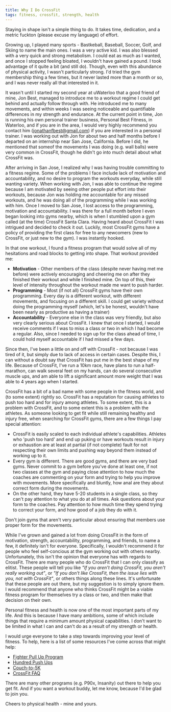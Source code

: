 ```yaml
---
title: Why I Do CrossFit
tags: fitness, crossfit, strength, health
---
```


Staying in shape isn't a simple thing to do. It takes time, dedication, and a metric fuckton (please excuse my language) of effort. 

Growing up, I played many sports - Bastkeball, Baseball, Soccer, Golf, and Skiing to name the main ones. I was a very active kid. I was also blessed with a very quick and strong metabolism. I could eat as much as I wanted, and once I stopped feeling bloated, I wouldn't have gained a pound. I took advantage of it quite a bit (and still do). Though, even with this abundance of physical activity, I wasn't particularly strong. I'd tried the gym membership thing a few times, but it never lasted more than a month or so, and I was never really all that interested in it.

It wasn't until I started my second year at uWaterloo that a good friend of mine, Jon Best, managed to introduce me to a workout regime I could get behind and actually follow through with. He introduced me to many movements, and within weeks I was seeing noticeable and quantifiable differences in my strength and endurance. At the current point in time, Jon is running his own personal trainer business, Personal Best Fitness, in Waterloo, and if you are in the area, I would very highly recommend you contact him (jonathanfbest@gmail.com) if you are interested in a personal trainer. I was working out with Jon for about two and half months before I departed on an internship near San Jose, California. Before I did, he mentioned that someof the movements I was doing (e.g. wall balls) were very common in CrossFit, though he didn't go into much detail about what CrossFit was.

After arriving in San Jose, I realized why I was having trouble committing to a fitness regime. Some of the problems I face include lack of motivation and accountability, and no desire to program the workouts everyday, while still wanting variety. When working with Jon, I was able to continue the regime because I am motivated by seeing other people put effort into their workouts, because Jon was holding me accountable for any missed workouts, and he was doing all of the programming while I was working with him. Once I moved to San Jose, I lost access to the programming, motivation and accountability. I was there for a full month before I even began looking into gyms nearby, which is when I stumbled upon a gym called (at the time) CrossFit Santa Clara. Having heard about CrossFit I was intrigued and decided to check it out. Luckily, most CrossFit gyms have a policy of providing the first class for free to any newcomers (new to CrossFit, or just new to the gym). I was instantly hooked.

In that one workout, I found a fitness program that would solve all of my hesitations and road blocks to getting into shape. That workout provided me:

* **Motivation** - Other members of the class (despite never having met me before) were actively encouraging and cheering me on after they finished their workout and while I finished mine. On top of this, their level of intensity throughout the workout made me want to push harder.
* **Programming** - Most (if not all) CrossFit gyms have their own programming. Every day is a different workout, with different movements, and focusing on a different skill. I could get variety without doing the programming myself (which, let's be honest, wouldn't have been nearly as productive as having a trainer)
* **Accountability** - Everyone else in the class was very friendly, but also very clearly serious about CrossFit. I knew that once I started, I would receive comments if I was to miss a class or two in which I had become a regular. Also, since I needed to sign up for the class ahead of time, I could hold myself accountable if I had missed a few days.

Since then, I've been a little on and off with CrossFit - not because I was tired of it, but simply due to lack of access in certain cases. Despite this, I can without a doubt say that CrossFit has put me in the best shape of my life. Because of CrossFit, I've run a 10km race, have plans to run a half-marathon, can walk several feet on my hands, can do several consecutive muscle ups, and am able to lift a significant amount more weight that I was able to 4 years ago when I started.

CrossFit has a bit of a bad name with some people in the fitness world, and (to some extent) rightly so. CrossFit has a reputation for causing athletes to push too hard and for injury among athletes. To some extent, this is a problem with CrossFit, and to some extent this is a problem with the athletes. As someone looking to get fit while still remaining healthy and injury free, when searching for CrossFit gyms, there are a few things I pay special attention:

* CrossFit is easily scaled to each individual athlete's capabilities. Athletes who 'push too hard' and end up puking or have workouts result in injury or exhaustion are at least at partial (if not complete) fault for not respecting their own limits and pushing way beyond them instead of working up to it.
* Every gym is different. There are good gyms, and there are very bad gyms. Never commit to a gym before you've done at least one, if not two classes at the gym and paying close attention to how much the coaches are commenting on your form and trying to help you improve with movements. More specifically and bluntly, how anal are they about correct form during the movements.
* On the other hand, they have 5-20 students in a single class, so they can't pay attention to what you do at all times. Ask questions about your form to the coaches. Pay attention to how much time they spend trying to correct your form, and how good of a job they do with it.

Don't join gyms that aren't very particular about ensuring that members use proper form for the movements.

While I've grown and gained a lot from doing CrossFit in the form of motivation, strength, accountability, programming, and friends, to name a few, it definitely isn't for everyone. Specifically, I wouldn't recommend it for people who feel self-concious at the gym working out with others nearby. Unfortunately, this isn't the opinion that everyone has with regards to CrossFit. There are many people who do CrossFit that I can only classify as elitist. These people will tell you like *"If you aren't doing CrossFit, you aren't really working out"*, or *"If you don't like CrossFit, then the issue lies with you, not with CrossFit"*, or others things along these lines. It's unfortunate that these people are out there, but my suggestion is to simply ignore them. I would recommend that anyone who thinks CrossFit might be a viable fitness program for themselves try a class or two, and then make that decision on their own.

Personal fitness and health is now one of the most important parts of my life. And this is because I have many ambitions, some of which include things that require a minimum amount physical capabilities. I don't want to be limited in what I can and can't do as a result of my strength or health.

I would urge everyone to take a step towards improving your level of fitness. To help, here is a list of some resources I've come across that might help:

* [Fighter Pull Up Program](http://www.kbnj.com/FighterPullupByPavel.htm)
* [Hundred Push Ups](http://hundredpushups.com/index.html)
* [Couch-to-5K](http://www.coolrunning.com/engine/2/2_3/181.shtml)
* [CrossFit FAQ](http://www.crossfit.com/cf-info/faq.html)

There are many other programs (e.g. P90x, Insanity) out there to help you get fit. And if you want a workout buddy, let me know, because I'd be glad to join you.

Cheers to physical health - mine and yours.